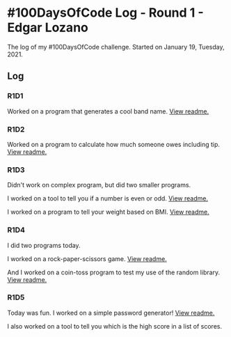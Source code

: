 # #100DaysOfCode Log - Round 1 - Edgar Lozano

The log of my #100DaysOfCode challenge. Started on January 19, Tuesday, 2021.

## Log

### R1D1
Worked on a program that generates a cool band name. [View readme.](projects-source/day1-band-name-generator/readme.md)
### R1D2
Worked on a program to calculate how much someone owes including tip. [View readme.](projects-source/day2/tip-calculator/readme.md)
### R1D3
Didn't work on complex program, but did two smaller programs.

I worked on a tool to tell you if a number is even or odd. [View readme.](projects-source/day3/even-odd/readme.md)

I worked on a program to tell your weight based on BMI. [View readme.](projects-source/day3/bmi-calculator/readme.md)
### R1D4
I did two programs today.

I worked on a rock-paper-scissors game. [View readme.](projects-source/day4/rock-paper-scissors/readme.md)

And I worked on a coin-toss program to test my use of the random library. [View readme.](projects-source/coin-toss/readme.md)
### R1D5
Today was fun. I worked on a simple password generator! [View readme.](projects-source/day5/simple-password-generator/readme.md)

I also worked on a tool to tell you which is the high score in a list of scores.